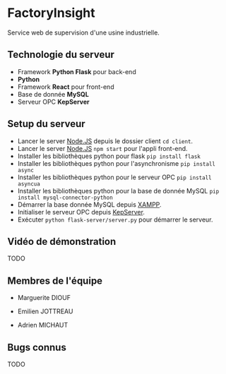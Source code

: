 # FactoryInsight

Service web de supervision d'une usine industrielle.

## Technologie du serveur

- Framework **Python Flask** pour back-end
- **Python**
- Framework **React** pour front-end
- Base de donnée **MySQL**
- Serveur OPC **KepServer**

## Setup du serveur
- Lancer le server [Node.JS](https://nodejs.org/en/download/current) depuis le dossier client `cd client`.
- Lancer le server [Node.JS](https://nodejs.org/en/download/current) `npm start` pour l'appli front-end.
- Installer les bibliothèques python pour flask `pip install flask`
- Installer les bibliothèques python pour l'asynchronisme `pip install async`
- Installer les bibliothèques python pour le serveur OPC `pip install asyncua`
- Installer les bibliothèques python pour la base de donnée MySQL `pip install mysql-connector-python`
- Démarrer la base donnée MySQL depuis [XAMPP](https://www.apachefriends.org/fr/download.html).                  
- Initialiser le serveur OPC depuis [KepServer](https://www.kepware.fr/produit/kepserverex/).
- Exécuter `python flask-server/server.py` pour démarrer le serveur.

## Vidéo de démonstration

TODO

## Membres de l'équipe

- Marguerite DIOUF

- Emilien JOTTREAU

- Adrien MICHAUT

## Bugs connus

TODO